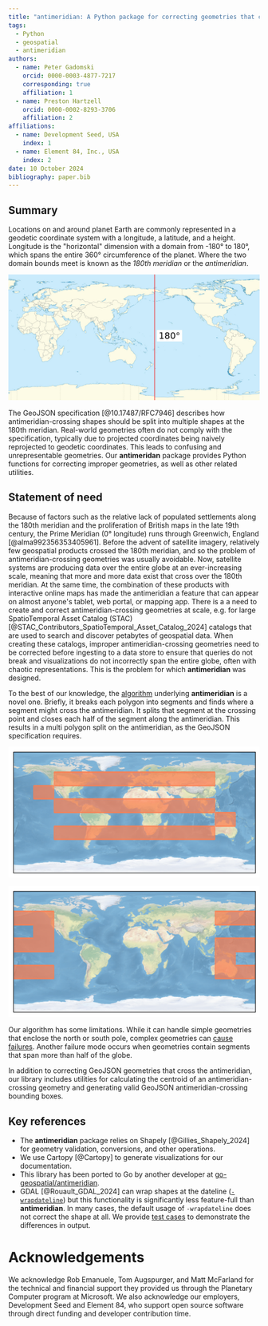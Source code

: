 ```yaml
---
title: "antimeridian: A Python package for correcting geometries that cross the 180th meridian"
tags:
  - Python
  - geospatial
  - antimeridian
authors:
  - name: Peter Gadomski
    orcid: 0000-0003-4877-7217
    corresponding: true
    affiliation: 1
  - name: Preston Hartzell
    orcid: 0000-0002-8293-3706
    affiliation: 2
affiliations:
  - name: Development Seed, USA
    index: 1
  - name: Element 84, Inc., USA
    index: 2
date: 10 October 2024
bibliography: paper.bib
---
```


## Summary

Locations on and around planet Earth are commonly represented in a geodetic coordinate system with a longitude, a latitude, and a height.
Longitude is the "horizontal" dimension with a domain from -180° to 180°, which spans the entire 360° circumference of the planet. Where the two domain bounds meet is known as the _180th meridian_ or the _antimeridian_.

![Earth map centered on the Pacific ocean, with the 180th meridian highlighted.](./img/antimeridian.jpg)

The GeoJSON specification [@10.17487/RFC7946] describes how antimeridian-crossing shapes should be split into multiple shapes at the 180th meridian.
Real-world geometries often do not comply with the specification, typically due to projected coordinates being naively reprojected to geodetic coordinates.
This leads to confusing and unrepresentable geometries.
Our **antimeridan** package provides Python functions for correcting improper geometries, as well as other related utilities.

## Statement of need

Because of factors such as the relative lack of populated settlements along the 180th meridian and the proliferation of British maps in the late 19th century, the Prime Meridian (0° longitude) runs through Greenwich, England [@alma992356353405961].
Before the advent of satellite imagery, relatively few geospatial products crossed the 180th meridian, and so the problem of antimeridian-crossing geometries was usually avoidable.
Now, satellite systems are producing data over the entire globe at an ever-increasing scale, meaning that more and more data exist that cross over the 180th meridian.
At the same time, the combination of these products with interactive online maps has made the antimeridian a feature that can appear on almost anyone's tablet, web portal, or mapping app.
There is a a need to create and correct antimeridian-crossing geometries at scale, e.g. for large SpatioTemporal Asset Catalog (STAC) [@STAC_Contributors_SpatioTemporal_Asset_Catalog_2024] catalogs that are used to search and discover petabytes of geospatial data.
When creating these catalogs, improper antimeridian-crossing geometries need to be corrected before ingesting to a data store to ensure that queries do not break and visualizations do not incorrectly span the entire globe, often with chaotic representations.
This is the problem for which **antimeridian** was designed.

To the best of our knowledge, the [algorithm](https://antimeridian.readthedocs.io/en/stable/the-algorithm.html) underlying **antimeridian** is a novel one.
Briefly, it breaks each polygon into segments and finds where a segment might cross the antimeridian.
It splits that segment at the crossing point and closes each half of the segment along the antimeridian.
This results in a multi polygon split on the antimeridian, as the GeoJSON specification requires.

![A complex shape that has not been split on the antimeridian and incorrectly spans the globe](./img/complex-split-uncorrected.png)

![A complex shape correctly split at the antimeridian](./img/complex-split.png)

Our algorithm has some limitations.
While it can handle simple geometries that enclose the north or south pole, complex geometries can [cause failures](https://antimeridian.readthedocs.io/en/stable/failure-modes.html).
Another failure mode occurs when geometries contain segments that span more than half of the globe.

In addition to correcting GeoJSON geometries that cross the antimeridian, our library includes utilities for calculating the centroid of an antimeridian-crossing geometry and generating valid GeoJSON antimeridian-crossing bounding boxes.

## Key references

- The **antimeridian** package relies on Shapely [@Gillies_Shapely_2024] for geometry validation, conversions, and other operations.
- We use Cartopy [@Cartopy] to generate visualizations for our documentation.
- This library has been ported to Go by another developer at [go-geospatial/antimeridian](https://pkg.go.dev/github.com/go-geospatial/antimeridian).
- GDAL [@Rouault_GDAL_2024] can wrap shapes at the dateline ([`-wrapdateline`](https://gdal.org/en/latest/programs/ogr2ogr.html#cmdoption-ogr2ogr-wrapdateline)) but this functionality is significantly less feature-full than **antimeridian**.
  In many cases, the default usage of `-wrapdateline` does not correct the shape at all.
  We provide [test cases](https://github.com/gadomski/antimeridian/tree/e67e96dd2041575ee7cf481c7dce35b047a4c2e0/tests/data/ogr2ogr) to demonstrate the differences in output.

# Acknowledgements

We acknowledge Rob Emanuele, Tom Augspurger, and Matt McFarland for the technical and financial support they provided us through the Planetary Computer program at Microsoft.
We also acknowledge our employers, Development Seed and Element 84, who support open source software through direct funding and developer contribution time.
